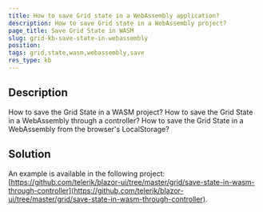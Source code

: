 ```yaml
---
title: How to save Grid state in a WebAssembly application?
description: How to save Grid state in a WebAssembly project?
page_title: Save Grid State in WASM
slug: grid-kb-save-state-in-webassembly
position: 
tags: grid,state,wasm,webassembly,save
res_type: kb
---
```



## Description

How to save the Grid State in a WASM project? How to save the Grid State in a WebAssembly through a controller? How to save the Grid State in a WebAssembly from the browser's LocalStorage? 


## Solution

An example is available in the following project: [https://github.com/telerik/blazor-ui/tree/master/grid/save-state-in-wasm-through-controller](https://github.com/telerik/blazor-ui/tree/master/grid/save-state-in-wasm-through-controller).